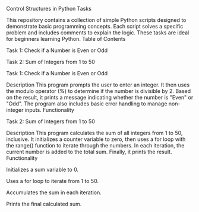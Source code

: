 Control Structures in Python Tasks

This repository contains a collection of simple Python scripts designed to demonstrate basic programming concepts. Each script solves a specific problem and includes comments to explain the logic. These tasks are ideal for beginners learning Python.
Table of Contents

Task 1: Check if a Number is Even or Odd

Task 2: Sum of Integers from 1 to 50


Task 1: Check if a Number is Even or Odd

Description
This program prompts the user to enter an integer. It then uses the modulo operator (%) to determine if the number is divisible by 2. Based on the result, it prints a message indicating whether the number is "Even" or "Odd". The program also includes basic error handling to manage non-integer inputs.
Functionality

Task 2: Sum of Integers from 1 to 50

Description
This program calculates the sum of all integers from 1 to 50, inclusive. It initializes a counter variable to zero, then uses a for loop with the range() function to iterate through the numbers. In each iteration, the current number is added to the total sum. Finally, it prints the result.
Functionality

Initializes a sum variable to 0.

Uses a for loop to iterate from 1 to 50.

Accumulates the sum in each iteration.

Prints the final calculated sum.


